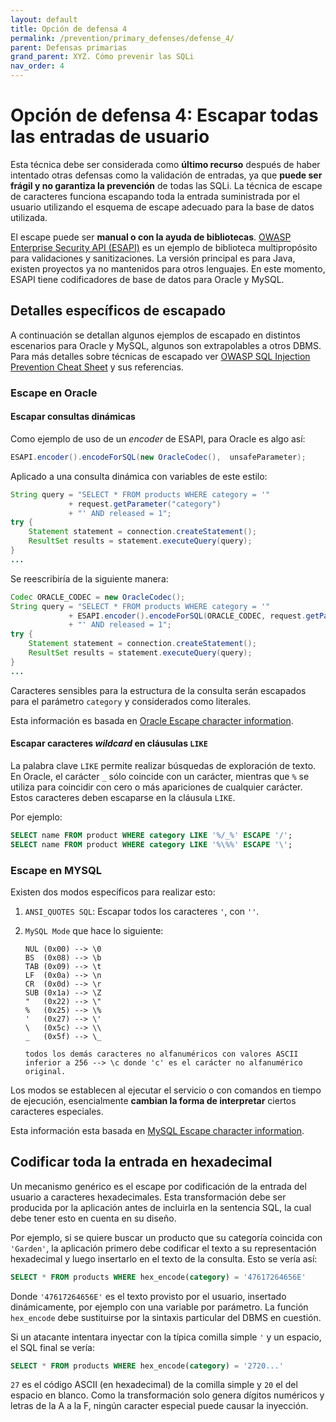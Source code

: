 ```yaml
---
layout: default
title: Opción de defensa 4
permalink: /prevention/primary_defenses/defense_4/
parent: Defensas primarias
grand_parent: XYZ. Cómo prevenir las SQLi
nav_order: 4
---
```


# Opción de defensa 4: Escapar todas las entradas de usuario
  
Esta técnica debe ser considerada como **último recurso** después de haber intentado otras defensas como la validación de entradas, ya que **puede ser frágil y no garantiza la prevención** de todas las SQLi. La técnica de escape de caracteres funciona escapando toda la entrada suministrada por el usuario utilizando el esquema de escape adecuado para la base de datos utilizada.

El escape puede ser **manual o con la ayuda de bibliotecas**. [OWASP Enterprise Security API (ESAPI)](https://owasp.org/www-project-enterprise-security-api/) es un ejemplo de biblioteca multipropósito para validaciones y sanitizaciones. La versión principal es para Java, existen proyectos ya no mantenidos para otros lenguajes. En este momento, ESAPI tiene codificadores de base de datos para Oracle y MySQL.

## Detalles específicos de escapado

A continuación se detallan algunos ejemplos de escapado en distintos escenarios para Oracle y MySQL, algunos son extrapolables a otros DBMS. Para más detalles sobre técnicas de escapado ver [OWASP SQL Injection Prevention Cheat Sheet](https://cheatsheetseries.owasp.org/cheatsheets/SQL_Injection_Prevention_Cheat_Sheet.html) y sus referencias.

### Escape en Oracle

#### Escapar consultas dinámicas 

Como ejemplo de uso de un *encoder* de ESAPI, para Oracle es algo así:

```java
ESAPI.encoder().encodeForSQL(new OracleCodec(),  unsafeParameter);
```

Aplicado a una consulta dinámica con variables de este estilo:

```java
String query = "SELECT * FROM products WHERE category = '"
             + request.getParameter("category")
             + "' AND released = 1";
try {
    Statement statement = connection.createStatement();
    ResultSet results = statement.executeQuery(query);
}
...
```
Se reescribiría de la siguiente manera:

```java
Codec ORACLE_CODEC = new OracleCodec();
String query = "SELECT * FROM products WHERE category = '"
             + ESAPI.encoder().encodeForSQL(ORACLE_CODEC, request.getParameter("category"))
             + "' AND released = 1";
try {
    Statement statement = connection.createStatement();
    ResultSet results = statement.executeQuery(query);
}
...
```

Caracteres sensibles para la estructura de la consulta serán escapados para el parámetro `category` y considerados como literales.

Esta información es basada en [Oracle Escape character information](http://www.orafaq.com/wiki/SQL_FAQ#How_does_one_escape_special_characters_when_writing_SQL_queries.3F).

#### Escapar caracteres *wildcard* en cláusulas `LIKE`

La palabra clave `LIKE` permite realizar búsquedas de exploración de texto. En Oracle, el carácter `_` sólo coincide con un carácter, mientras que `%` se utiliza para coincidir con cero o más apariciones de cualquier carácter. Estos caracteres deben escaparse en la cláusula `LIKE`.

Por ejemplo:

```sql
SELECT name FROM product WHERE category LIKE '%/_%' ESCAPE '/'; 
SELECT name FROM product WHERE category LIKE '%\%%' ESCAPE '\';
```

### Escape en MYSQL

Existen dos modos específicos para realizar esto:

1. `ANSI_QUOTES SQL`: Escapar todos los caracteres `'`, con `''`.
2. `MySQL Mode` que hace lo siguiente:

    ```
    NUL (0x00) --> \0
    BS  (0x08) --> \b
    TAB (0x09) --> \t
    LF  (0x0a) --> \n
    CR  (0x0d) --> \r
    SUB (0x1a) --> \Z
    "   (0x22) --> \"
    %   (0x25) --> \%
    '   (0x27) --> \'
    \   (0x5c) --> \\
    _   (0x5f) --> \_

    todos los demás caracteres no alfanuméricos con valores ASCII
    inferior a 256 --> \c donde 'c' es el carácter no alfanumérico original.
    ```

Los modos se establecen al ejecutar el servicio o con comandos en tiempo de ejecución, esencialmente **cambian la forma de interpretar** ciertos caracteres especiales. 

Esta información esta basada en [MySQL Escape character information](https://dev.mysql.com/doc/refman/5.7/en/string-literals.html).

## Codificar toda la entrada en hexadecimal 

Un mecanismo genérico es el escape por codificación de la entrada del usuario a caracteres hexadecimales. Esta transformación debe ser producida por la aplicación antes de incluirla en la sentencia SQL, la cual debe tener esto en cuenta en su diseño.

Por ejemplo, si se quiere buscar un producto que su categoría coincida con `'Garden'`, la aplicación primero debe codificar el texto a su representación hexadecimal y luego insertarlo en el texto de la consulta. Esto se vería así:

```sql
SELECT * FROM products WHERE hex_encode(category) = '47617264656E'
```

Donde `'47617264656E'` es el texto provisto por el usuario, insertado dinámicamente, por ejemplo con una variable por parámetro. La función `hex_encode` debe sustituirse por la sintaxis particular del DBMS en cuestión. 

Si un atacante intentara inyectar con la típica comilla simple `'` y un espacio, el SQL final se vería:

```sql
SELECT * FROM products WHERE hex_encode(category) = '2720...'
```

`27` es el código ASCII (en hexadecimal) de la comilla simple y `20` el del espacio en blanco. Como la transformación solo genera dígitos numéricos y letras de la A a la F, ningún caracter especial puede causar la inyección.
